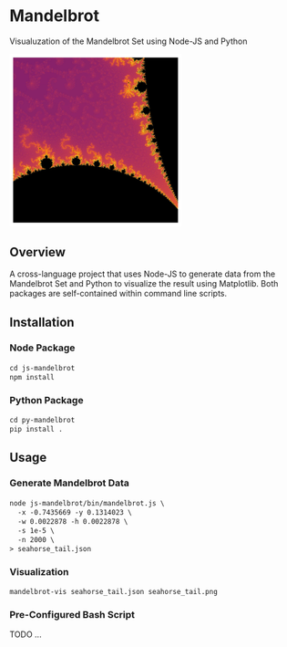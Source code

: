 # Mandelbrot 

Visualuzation of the Mandelbrot Set using Node-JS and Python


<!-- or relative to container -->
<img src="static/seahorse_valley.jpg" alt="Valley" style="width:60%;"/>

## Overview

A cross-language project that uses Node-JS to generate data from the Mandelbrot Set and Python to visualize the result using Matplotlib. Both
packages are self-contained within command line scripts. 

## Installation 

### Node Package

```shell
cd js-mandelbrot
npm install 

```

### Python Package

```shell
cd py-mandelbrot
pip install .

```

## Usage

### Generate Mandelbrot Data

```shell
node js-mandelbrot/bin/mandelbrot.js \             
  -x -0.7435669 -y 0.1314023 \
  -w 0.0022878 -h 0.0022878 \
  -s 1e-5 \
  -n 2000 \
> seahorse_tail.json
```

### Visualization 

```shell
mandelbrot-vis seahorse_tail.json seahorse_tail.png
```

### Pre-Configured Bash Script

TODO ... 

